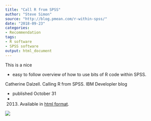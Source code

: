 ```yaml
---
title: "Call R from SPSS"
author: "Steve Simon"
source: "http://blog.pmean.com/r-within-spss/"
date: "2018-09-23"
categories:
- Recommendation
tags:
- R software
- SPSS software
output: html_document
---
```


This is a nice
- easy to follow overview of how to use bits of R code
within SPSS.

<!---More--->

Catherine Dalzell. Calling R from SPSS. IBM Developler blog
- published
October 31
- 2013. Available in [html
format](https://www.ibm.com/developerworks/library/ba-call-r-spss/index.html).

![](http://www.pmean.com/images/images/18/r-within-spss01.png)




